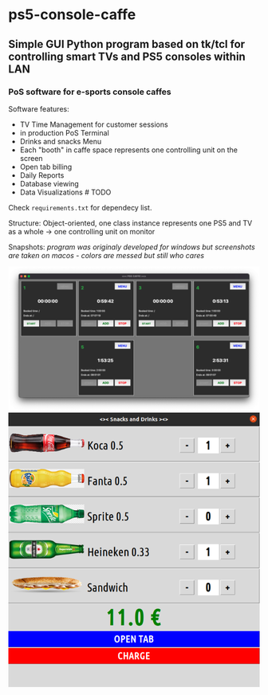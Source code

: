 # ps5-console-caffe

## Simple GUI Python program based on tk/tcl for controlling smart TVs and PS5 consoles within LAN

### PoS software for e-sports console caffes

Software features:
- TV Time Management for customer sessions
- in production PoS Terminal
- Drinks and snacks Menu
- Each "booth" in caffe space represents one controlling unit on the screen
- Open tab billing
- Daily Reports
- Database viewing
- Data Visualizations # TODO

Check `requirements.txt` for dependecy list.

Structure:
  Object-oriented, one class instance represents one PS5 and TV as a whole -> one controlling unit on monitor


Snapshots:
*program was originaly developed for windows but screenshots are taken on macos - colors are messed but still who cares*

![PoS Dashboard](images/pos.png) <br>
![Menu](images/menu.png) <br>

